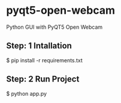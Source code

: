 # pyqt5-open-webcam
Python GUI with PyQT5 Open Webcam

## Step: 1 Intallation
$ pip install -r requirements.txt

## Step: 2 Run Project
$ python app.py
